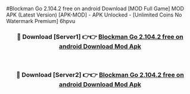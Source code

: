 #Blockman Go 2.104.2 free on android Download [MOD Full Game] MOD APK (Latest Version) [APK-MOD] - APK Unlocked - [Unlimited Coins No Watermark Premium] 6hpvu



<div align="center">

<h3>🔴 Download [Server1] 👉👉 <a href="https://momento.my/?title=Blockman_Go_2.104.2_free_on_android_Download">Blockman Go 2.104.2 free on android Download Mod Apk</a></h3><br>

<h3>🔴 Download [Server2] 👉👉 <a href="https://momento.my/?title=Blockman_Go_2.104.2_free_on_android_Download">Blockman Go 2.104.2 free on android Download Mod Apk</a></h3>
</div>
